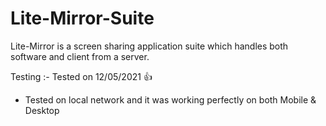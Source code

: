 # Lite-Mirror-Suite
Lite-Mirror is a screen sharing application suite which handles both software and client from a server.

Testing :-
Tested on 12/05/2021 👍 
  - Tested on local network and it was working perfectly on both Mobile & Desktop
